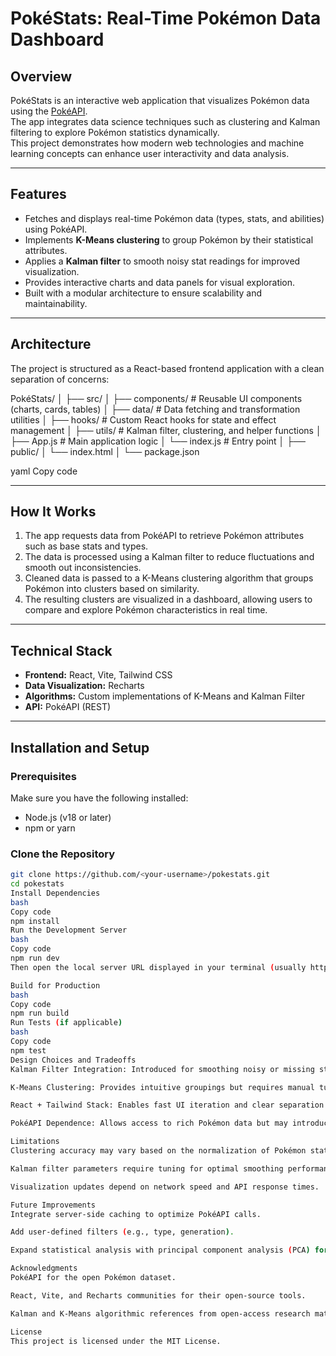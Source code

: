 # PokéStats: Real-Time Pokémon Data Dashboard

## Overview
PokéStats is an interactive web application that visualizes Pokémon data using the [PokéAPI](https://pokeapi.co/).  
The app integrates data science techniques such as clustering and Kalman filtering to explore Pokémon statistics dynamically.  
This project demonstrates how modern web technologies and machine learning concepts can enhance user interactivity and data analysis.

---

## Features
- Fetches and displays real-time Pokémon data (types, stats, and abilities) using PokéAPI.  
- Implements **K-Means clustering** to group Pokémon by their statistical attributes.  
- Applies a **Kalman filter** to smooth noisy stat readings for improved visualization.  
- Provides interactive charts and data panels for visual exploration.  
- Built with a modular architecture to ensure scalability and maintainability.

---

## Architecture
The project is structured as a React-based frontend application with a clean separation of concerns:

PokéStats/
│
├── src/
│ ├── components/ # Reusable UI components (charts, cards, tables)
│ ├── data/ # Data fetching and transformation utilities
│ ├── hooks/ # Custom React hooks for state and effect management
│ ├── utils/ # Kalman filter, clustering, and helper functions
│ ├── App.js # Main application logic
│ └── index.js # Entry point
│
├── public/
│ └── index.html
│
└── package.json

yaml
Copy code

---

## How It Works
1. The app requests data from PokéAPI to retrieve Pokémon attributes such as base stats and types.  
2. The data is processed using a Kalman filter to reduce fluctuations and smooth out inconsistencies.  
3. Cleaned data is passed to a K-Means clustering algorithm that groups Pokémon into clusters based on similarity.  
4. The resulting clusters are visualized in a dashboard, allowing users to compare and explore Pokémon characteristics in real time.  

---

## Technical Stack
- **Frontend:** React, Vite, Tailwind CSS  
- **Data Visualization:** Recharts  
- **Algorithms:** Custom implementations of K-Means and Kalman Filter  
- **API:** PokéAPI (REST)  

---

## Installation and Setup

### Prerequisites
Make sure you have the following installed:
- Node.js (v18 or later)
- npm or yarn

### Clone the Repository
```bash
git clone https://github.com/<your-username>/pokestats.git
cd pokestats
Install Dependencies
bash
Copy code
npm install
Run the Development Server
bash
Copy code
npm run dev
Then open the local server URL displayed in your terminal (usually http://localhost:5173).

Build for Production
bash
Copy code
npm run build
Run Tests (if applicable)
bash
Copy code
npm test
Design Choices and Tradeoffs
Kalman Filter Integration: Introduced for smoothing noisy or missing stat data. However, it increases computational overhead slightly for large datasets.

K-Means Clustering: Provides intuitive groupings but requires manual tuning of cluster counts (k).

React + Tailwind Stack: Enables fast UI iteration and clear separation between logic and styling, though initial setup complexity is higher than simpler stacks.

PokéAPI Dependence: Allows access to rich Pokémon data but may introduce rate-limiting issues with frequent requests.

Limitations
Clustering accuracy may vary based on the normalization of Pokémon stats.

Kalman filter parameters require tuning for optimal smoothing performance.

Visualization updates depend on network speed and API response times.

Future Improvements
Integrate server-side caching to optimize PokéAPI calls.

Add user-defined filters (e.g., type, generation).

Expand statistical analysis with principal component analysis (PCA) for better cluster separation.

Acknowledgments
PokéAPI for the open Pokémon dataset.

React, Vite, and Recharts communities for their open-source tools.

Kalman and K-Means algorithmic references from open-access research materials.

License
This project is licensed under the MIT License.